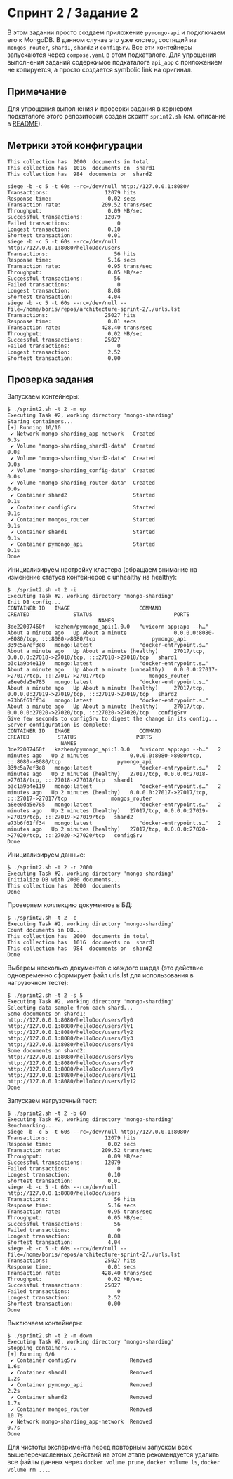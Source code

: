 # Спринт 2 / Задание 2

В этом задании просто создаем приложение ```pymongo-api``` и подключаем его к
MongoDB. В данном случае это уже клстер, состящий из ```mongos_router```,
```shard1```, ```shard2``` и ```configSrv```. Все эти контейнеры запускаются
через ```compose.yaml``` в этом подкаталоге. Для упрощения выполнения заданий
содержимое подкаталога ```api_app``` с приложением не копируется, а просто
создается symbolic link на оригинал.

## Примечание

Для упрощения выполнения и проверки задания в корневом подкаталоге этого
репозитория создан скрипт ```sprint2.sh``` (см. описание в [README](../README.md#sprint2sh)).

## Метрики этой конфигурации

```
This collection has  2000  documents in total
This collection has  1016  documents on  shard1
This collection has  984  documents on  shard2

siege -b -c 5 -t 60s --rc=/dev/null http://127.0.0.1:8080/
Transactions:                  12079 hits
Response time:                  0.02 secs
Transaction rate:             209.52 trans/sec
Throughput:                     0.09 MB/sec
Successful transactions:       12079
Failed transactions:               0
Longest transaction:            0.10
Shortest transaction:           0.01
siege -b -c 5 -t 60s --rc=/dev/null http://127.0.0.1:8080/helloDoc/users
Transactions:                     56 hits
Response time:                  5.16 secs
Transaction rate:               0.95 trans/sec
Throughput:                     0.05 MB/sec
Successful transactions:          56
Failed transactions:               0
Longest transaction:            8.08
Shortest transaction:           4.04
siege -b -c 5 -t 60s --rc=/dev/null --file=/home/boris/repos/architecture-sprint-2/./urls.lst
Transactions:                  25027 hits
Response time:                  0.01 secs
Transaction rate:             428.40 trans/sec
Throughput:                     0.02 MB/sec
Successful transactions:       25027
Failed transactions:               0
Longest transaction:            2.52
Shortest transaction:           0.00
```

## Проверка задания

Запускаем контейнеры:
```
$ ./sprint2.sh -t 2 -m up
Executing Task #2, working directory 'mongo-sharding'
Staring containers...
[+] Running 10/10
 ✔ Network mongo-sharding_app-network   Created                             0.3s
 ✔ Volume "mongo-sharding_shard1-data"  Created                             0.0s
 ✔ Volume "mongo-sharding_shard2-data"  Created                             0.0s
 ✔ Volume "mongo-sharding_config-data"  Created                             0.0s
 ✔ Volume "mongo-sharding_router-data"  Created                             0.0s
 ✔ Container shard2                     Started                             0.1s
 ✔ Container configSrv                  Started                             0.1s
 ✔ Container mongos_router              Started                             0.1s
 ✔ Container shard1                     Started                             0.1s
 ✔ Container pymongo_api                Started                             0.1s
Done
```

Инициализируем настройку кластера (обращаем внимание на изменение статуса контейнеров
с unhealthy на healthy):
```
$ ./sprint2.sh -t 2 -i
Executing Task #2, working directory 'mongo-sharding'
Init DB config...
CONTAINER ID   IMAGE                      COMMAND                  CREATED              STATUS                          PORTS
                             NAMES
3de22007460f   kazhem/pymongo_api:1.0.0   "uvicorn app:app --h…"   About a minute ago   Up About a minute               0.0.0.0:8080->8080/tcp, :::8080->8080/tcp                  pymongo_api
839c5a7ef3e8   mongo:latest               "docker-entrypoint.s…"   About a minute ago   Up About a minute (healthy)     27017/tcp, 0.0.0.0:27018->27018/tcp, :::27018->27018/tcp   shard1
b3c1a9b4e119   mongo:latest               "docker-entrypoint.s…"   About a minute ago   Up About a minute (unhealthy)   0.0.0.0:27017->27017/tcp, :::27017->27017/tcp              mongos_router
a8ee0da5e785   mongo:latest               "docker-entrypoint.s…"   About a minute ago   Up About a minute (healthy)     27017/tcp, 0.0.0.0:27019->27019/tcp, :::27019->27019/tcp   shard2
e73b6f61ff34   mongo:latest               "docker-entrypoint.s…"   About a minute ago   Up About a minute (healthy)     27017/tcp, 0.0.0.0:27020->27020/tcp, :::27020->27020/tcp   configSrv
Give few seconds to configSrv to digest the change in its config...
Server configuration is complete!
CONTAINER ID   IMAGE                      COMMAND                  CREATED         STATUS                   PORTS
                 NAMES
3de22007460f   kazhem/pymongo_api:1.0.0   "uvicorn app:app --h…"   2 minutes ago   Up 2 minutes             0.0.0.0:8080->8080/tcp, :::8080->8080/tcp                  pymongo_api
839c5a7ef3e8   mongo:latest               "docker-entrypoint.s…"   2 minutes ago   Up 2 minutes (healthy)   27017/tcp, 0.0.0.0:27018->27018/tcp, :::27018->27018/tcp   shard1
b3c1a9b4e119   mongo:latest               "docker-entrypoint.s…"   2 minutes ago   Up 2 minutes (healthy)   0.0.0.0:27017->27017/tcp, :::27017->27017/tcp              mongos_router
a8ee0da5e785   mongo:latest               "docker-entrypoint.s…"   2 minutes ago   Up 2 minutes (healthy)   27017/tcp, 0.0.0.0:27019->27019/tcp, :::27019->27019/tcp   shard2
e73b6f61ff34   mongo:latest               "docker-entrypoint.s…"   2 minutes ago   Up 2 minutes (healthy)   27017/tcp, 0.0.0.0:27020->27020/tcp, :::27020->27020/tcp   configSrv
Done
```

Инициализируем данные:
```
$ ./sprint2.sh -t 2 -r 2000
Executing Task #2, working directory 'mongo-sharding'
Initialize DB with 2000 documents...
This collection has  2000  documents
Done
```

Проверяем коллекцию документов в БД:
```
$ ./sprint2.sh -t 2 -c
Executing Task #2, working directory 'mongo-sharding'
Count documents in DB...
This collection has  2000  documents in total
This collection has  1016  documents on  shard1
This collection has  984  documents on  shard2
Done
```

Выберем несколько документов с каждого шарда (это действие одновременно
сформирует файл urls.lst для использования в нагрузочном тесте):
```
$ ./sprint2.sh -t 2 -s 5
Executing Task #2, working directory 'mongo-sharding'
Selecting data sample from each shard...
Some documents on shard1:
http://127.0.0.1:8080/helloDoc/users/ly0
http://127.0.0.1:8080/helloDoc/users/ly1
http://127.0.0.1:8080/helloDoc/users/ly2
http://127.0.0.1:8080/helloDoc/users/ly3
http://127.0.0.1:8080/helloDoc/users/ly4
Some documents on shard2:
http://127.0.0.1:8080/helloDoc/users/ly6
http://127.0.0.1:8080/helloDoc/users/ly7
http://127.0.0.1:8080/helloDoc/users/ly9
http://127.0.0.1:8080/helloDoc/users/ly11
http://127.0.0.1:8080/helloDoc/users/ly12
Done
```

Запускаем нагрузочный тест:
```
$ ./sprint2.sh -t 2 -b 60
Executing Task #2, working directory 'mongo-sharding'
Benchmarking...
siege -b -c 5 -t 60s --rc=/dev/null http://127.0.0.1:8080/
Transactions:                  12079 hits
Response time:                  0.02 secs
Transaction rate:             209.52 trans/sec
Throughput:                     0.09 MB/sec
Successful transactions:       12079
Failed transactions:               0
Longest transaction:            0.10
Shortest transaction:           0.01
siege -b -c 5 -t 60s --rc=/dev/null http://127.0.0.1:8080/helloDoc/users
Transactions:                     56 hits
Response time:                  5.16 secs
Transaction rate:               0.95 trans/sec
Throughput:                     0.05 MB/sec
Successful transactions:          56
Failed transactions:               0
Longest transaction:            8.08
Shortest transaction:           4.04
siege -b -c 5 -t 60s --rc=/dev/null --file=/home/boris/repos/architecture-sprint-2/./urls.lst
Transactions:                  25027 hits
Response time:                  0.01 secs
Transaction rate:             428.40 trans/sec
Throughput:                     0.02 MB/sec
Successful transactions:       25027
Failed transactions:               0
Longest transaction:            2.52
Shortest transaction:           0.00
Done
```

Выключаем контейнеры:
```
$ ./sprint2.sh -t 2 -m down
Executing Task #2, working directory 'mongo-sharding'
Stopping containers...
[+] Running 6/6
 ✔ Container configSrv                 Removed                              1.6s
 ✔ Container shard1                    Removed                              1.2s
 ✔ Container pymongo_api               Removed                              2.2s
 ✔ Container shard2                    Removed                              1.7s
 ✔ Container mongos_router             Removed                             10.7s
 ✔ Network mongo-sharding_app-network  Removed                              0.7s
Done
```

Для чистоты эксперимента перед повторным запуском всех вышеперечисленных
действий на этом этапе рекомендуется удалить все файлы данных через
```docker volume prune```, ```docker volume ls```, ```docker volume rm ...```.